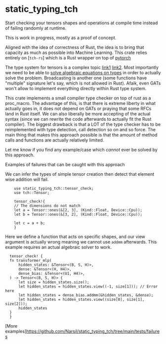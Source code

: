 # static_typing_tch

Start checking your tensors shapes and operations at compile time instead of failing randomly
at runtime.

This is work in progress, mostly as a proof of concept.

Aligned with the idea of correctness of Rust, the idea is to bring that
capacity as much as possible into Machine Learning. This crate relies entirely
on [`tch-rs`] which is a Rust wrapper on top of [pytorch](https://pytorch.org/)

The type system for tensors is a complex topic [link1](http://nlp.seas.harvard.edu/NamedTensor)
[link2](https://github.com/LaurentMazare/tch-rs/issues/112).
Most importantly we need to be able to [solve algebraic equations on
types](https://github.com/LaurentMazare/tch-rs/issues/112#issuecomment-531521703)
in order to actually solve the problem. Broadcasting is another one (some functions
have "multiple" signature let's say, which is not allowed in Rust).
Afaik, even GATs won't allow to implement everything directly within Rust type system.

This crate implements a small compiler type checker on top of rust as a proc_macro.
The advantage of this, is that there is extreme liberty in what actually goes in,
it does not depend on GATs or praying that some RFCs land in Rust itself. We
can also liberally be more accepting of the actual syntax (since we can rewrite the code
afterwards to actually fit the Rust compiler).
The biggest drawback is that a LOT of the type checker has to be reimplemented with
type detection, call detection so on and so force. The main thing that makes this approach possible
is that the amount of method calls and functions are actually relatively limited.

Let me know if you find any example/case which *cannot* ever be solved by this approach.

Examples of failures that can be caught with this approach

We can infer the types of simple tensor creation then detect that element wise
addition will fail.
```compile_fail
    use static_typing_tch::tensor_check;
    use tch::Tensor;

    tensor_check!{
    // The dimensions do not match
    let a = Tensor::ones(&[2, 3], (Kind::Float, Device::Cpu));
    let b = Tensor::ones(&[3, 2], (Kind::Float, Device::Cpu));

    let c = a + b;
    }
```

Here we define a function that acts on specific shapes, and our view argument is
actually wrong meaning we cannot use `addmm` afterwards. This example requires
an actual algebraic solver to work.
```compile_fail
  tensor_check! {
  fn transformer_mlp(
      hidden_states: &Tensor<(B, S, H)>,
      dense: &Tensor<(H, H4)>,
      dense_bias: &Tensor<(U1, H4)>,
  ) -> Tensor<(B, S, H)> {
      let size = hidden_states.size();
      let hidden_states = hidden_states.view((-1, size[1])); // Error here
      let hidden_states = dense_bias.addmm(&hidden_states, &dense);
      let hidden_states = hidden_states.view((size[0], size[1], size[2]));
      hidden_states
  }
  }
```

[More examples]<https://github.com/Narsil/static_typing_tch/tree/main/tests/failures>
